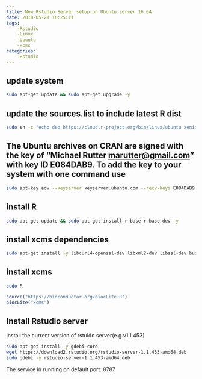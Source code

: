 ```yaml
---
title: New Rstudio Server setup on Ubuntu server 16.04
date: 2018-05-21 16:25:11
tags:
    -Rstudio
    -Linux
    -Ubuntu
    -xcms
categories:
    -Rstudio
---
```


## update system

```bash
sudo apt-get update && sudo apt-get upgrade -y
```

## update the sources.list to include latest R dist

```bash
sudo sh -c "echo deb https://cloud.r-project.org/bin/linux/ubuntu xenial/ >> /etc/apt/sources.list"
```

## The Ubuntu archives on CRAN are signed with the key of “Michael Rutter marutter@gmail.com” with key ID E084DAB9. To add the key to your system with one command use

```bash
sudo apt-key adv --keyserver keyserver.ubuntu.com --recv-keys E084DAB9
```

## install R

```bash
sudo apt-get update && sudo apt-get install r-base r-base-dev -y
```

## install xcms dependencies

```bash
sudo apt-get install -y libcurl4-openssl-dev libxml2-dev libssl-dev build-essential software-properties-common libnetcdf-dev
```

## install xcms

```bash
sudo R
```

```r
source("https://bioconductor.org/biocLite.R")
biocLite("xcms")
```

## Install Rstudio server

Install the current version of rstuido server(e.g.v1.1.453)

```bash
sudo apt-get install -y gdebi-core
wget https://download2.rstudio.org/rstudio-server-1.1.453-amd64.deb
sudo gdebi -y rstudio-server-1.1.453-amd64.deb
```

The service in running on default port: 8787
